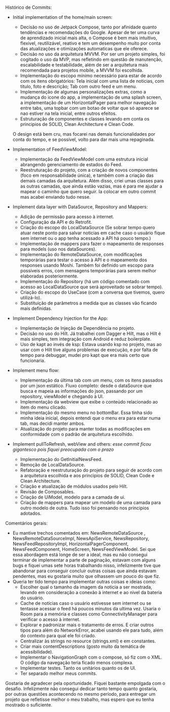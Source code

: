 Histórico de Commits:

- Initial implementation of the home/main screen:
    - Decisão no uso de Jetpack Compose, tanto por afinidade quanto tendências e recomendações do Google. Apesar de ter uma curva de aprendizado inicial mais alta, o Compose é bem mais intuitivo, flexivel, reutilizável, reativo e tem um desempenho muito por conta das atualizações e otimizações automaticas que ele oferece.
    - Decisão no uso da arquitetura MVVM. Por ser um projeto simples, foi cogitado o uso da MVP, mas refletindo em questão de manutenção, escalabilidade e testabilidade, além de ser a arquitetura mais recomendada para projetos mobile, a MVVM foi escolhida.
    - Implementação do escopo mínimo necessário para estar de acordo com os itens obrigatórios: Tela inicial com uma lista de noticias, com titulo, foto e descrição; Tab com outro feed e um menu.
    - Implementação de algumas personalizações extras, como a mudança do icone do app, a implementação de uma splash screen, a implementação de um HorizontalPager para melhor navegação entre tabs, uma topbar com um botao de voltar que só aparece se nao estiver na tela inicial, entre outros efeitos.
    - Estruturação de componentes e classes levando em conta os principios de SOLID, Clean Architecture e Clean Code.

  O design está bem cru, mas focarei nas demais funcionalidades por conta do tempo, e se possível, volto para dar mais uma repaginada.

- Implementation of FeedViewModel:
  - Implementação da FeedViewModel com uma estrutura inicial abrangendo gerenciamento de estados do Feed.
  - Reestruturação do projeto, com a criação de novos componentes (foco em responsabilidade única), e também com a criação das demais camadas da arquitetura. Além disso, criei umas classes para as outras camadas, que ainda estão vazias, mas é para me ajudar a mapear o caminho que quero seguir. Ia colocar em outro commit mas acabei enviando tudo nesse.

- Implement data layer with DataSource, Repository and Mappers:
  - Adição de permissão para acesso à internet.
  - Configuração da API e do Retrofit.
  - Criação do escopo do LocalDataSource (Se sobrar tempo quero atuar neste ponto para salvar noticias em cache caso o usuário fique sem internet ou o app tenha acessado a API há pouco tempo.)
  - Implementação de mappers para fazer o mapeamento de responses para models (uso nos dataSources).
  - Implementação do RemoteDataSource, com modificações temporárias para testar o acesso à API e o mapeamento dos responses usando Moshi. Também foi definido um escopo para possíveis erros, com mensagens temporárias para serem melhor elaboradas posteriormente.
  - Implementação do Repository (há um código comentado com acesso ao LocalDataSource que será aproveitado se sobrar tempo).
  - Criação do escopo do UseCase (com a conversa que tivemos, quero utilizá-lo).
  - Substituição de parâmetros a medida que as classes vão ficando mais definidas.
 
- Implement Dependency Injection for the App:
  - Implementação de Injeção de Dependência no projeto.
  - Decisão no uso do Hilt. Já trabalhei com Dagger e Hilt, mas o Hilt é mais simples, tem integração com Android e reduz boilerplate.
  - Uso de kapt ao invés de ksp: Estava usando ksp no projeto, mas ao usar com o Hilt tive alguns problemas de execução, e por falta de tempo para debuggar, mudei pro kapt que era mais certo que funcionaria.
 
- Implement menu flow:
  - Implementação da última tab com um menu, com os itens passados por um json estático. Fluxo completo: desde o dataSource que busca e mapeia as informações do json, passando por um repository, viewModel e chegando à UI.
  - Implementação da webview que exibe o conteúdo relacionado ao item do menu clicado.
  - Implementação do mesmo menu no bottomBar. Essa tinha sido minha ideia inicial, depois entendi que o menu era para estar numa tab, mas decidi manter ambos.
  - Atualização do projeto para manter todas as modificações em conformidade com o padrão de arquitetura escolhido.
 
- Implement pullToRefresh, webView and others: *esse commit ficou gigantesco pois fiquei preocupada com o prazo*
  - Implementação do GetInitialNewsFeed.
  - Remoção de LocalDataSource.
  - Refatoração e reestruturação do projeto para seguir de acordo com a arquitetura escolhida e aos principios de SOLID, Clean Code e Clean Architecture.
  - Criação e atualização de módulos usados pelo Hilt.
  - Revisão de Composables.
  - Criação de UiModel, modelo para a camada de ui.
  - Criação de mappers para mapear um modelo de uma camada para outro modelo de outra. Tudo isso foi pensando nos principios adotados.
 

Comentários gerais:
  - Eu mantive trechos comentados em: NewsRemoteDataSource , NewsRemoteDataSourceImpl, NewsApiService, NewsRepository, NewsFeedRepositoryImpl, HorizontalPagerComponent, NewsFeedComponent, HomeScreen, NewsFeedViewModel. Sei que essa abordagem está longe de ser a ideal, mas eu não consegui terminar de implementar a parte de paginação, estavam com alguns bugs e fiquei umas sete horas trabalhando nisso, infelizmente tive que abandonar para conseguir concluir outras coisas que ainda estavam pendentes, mas eu gostaria muito que olhassem um pouco do que fiz.
  - Queria ter tido tempo para implementar outras coisas e ideias como:
    - Escolher qual o tamanho da imagem da noticia a ser mostrada, levando em consideração a conexão à internet e ao nivel da bateria do usuário.
    - Cache de notícias caso o usuário estivesse sem internet ou se tentasse acessar o feed há poucos minutos da ultima vez. Usaria o Room para a memória e classes como ConnectivityManager para verificar o acesso à internet.
    - Explorar e padronizar mais o tratamento de erros. E criar outros tipos para além do NetworkError, acabei usando ele para tudo, além do contexto para qual ele foi criado.
    - Centralizar às strings no resource (strings.xml) e em constantes.
    - Criar mais contentDescriptions (gosto muito da temática de acessibilidade).
    - Implementar o NavigationGraph com o compose, só fiz com o XML. O código da navegação teria ficado menos complexa.
    - Implementar testes. Tanto os unitários quanto os de UI.
    - Ter separado melhor meus commits.

Gostaria de agradecer pela oportunidade. Fiquei bastante empolgada com o desafio. Infelizmente não consegui dedicar tanto tempo quanto gostaria, por outras questões acontecendo no mesmo período, para entregar um projeto que refletisse melhor o meu trabalho, mas espero que eu tenha mostrado o suficiente.


